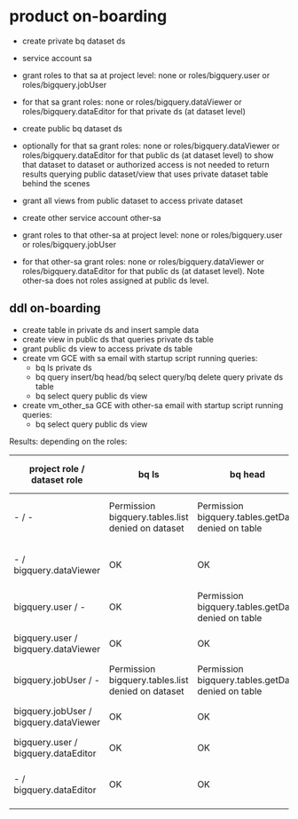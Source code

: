 # product on-boarding
- create private bq dataset ds 
- service account sa
- grant roles to that sa at project level: none or roles/bigquery.user or roles/bigquery.jobUser
- for that sa grant roles: none or roles/bigquery.dataViewer or roles/bigquery.dataEditor for that private ds (at dataset level)


- create public bq dataset ds
- optionally for that sa grant roles: none or roles/bigquery.dataViewer or roles/bigquery.dataEditor for that public ds (at dataset level) to show that dataset to dataset or authorized access is not needed to return results querying public dataset/view that uses private dataset table behind the scenes


- grant all views from public dataset to access private dataset


- create other service account other-sa
- grant roles to that other-sa at project level: none or roles/bigquery.user or roles/bigquery.jobUser
- for that other-sa grant roles: none or roles/bigquery.dataViewer or roles/bigquery.dataEditor for that public ds (at dataset level). Note other-sa does not roles assigned at public ds level.


## ddl on-boarding
- create table in private ds and insert sample data
- create view in public ds that queries private ds table
- grant public ds view to access private ds table
- create vm GCE with sa email with startup script running queries:
    * bq ls private ds
    * bq query insert/bq head/bq select query/bq delete query private ds table
    * bq select query public ds view
- create vm_other_sa GCE with other-sa email with startup script running queries:
    * bq select query public ds view


Results: depending on the roles:


|   project role  /  dataset role       |  bq ls                                            | bq head                                             | bq query select                                                | bq query insert                                               | bq query delete
| ------------------------------------- | ------------------------------------------------- | --------------------------------------------------- | -------------------------------------------------------------- | ------------------------------------------------------------- | --------------- | 
|               - / -                   | Permission bigquery.tables.list denied on dataset | Permission bigquery.tables.getData denied on table  | User does not have bigquery.jobs.create permission in project  |                                                               |                 |
|               - / bigquery.dataViewer | OK                                                | OK                                                  | User does not have bigquery.jobs.create permission in project  |                                                               |                 |
|bigquery.user    / -                   | OK                                                | Permission bigquery.tables.getData denied on table  | User does not have permission to query table                   | User does not have permission to query table                  |                 |
|bigquery.user    / bigquery.dataViewer | OK                                                | OK                                                  | OK                                                             | Permission bigquery.tables.updateData denied on table         |                 |
|bigquery.jobUser / -                   | Permission bigquery.tables.list denied on dataset | Permission bigquery.tables.getData denied on table  | User does not have permission to query table                   |                                                               |                 |
|bigquery.jobUser / bigquery.dataViewer | OK                                                | OK                                                  | OK                                                             | Permission bigquery.tables.updateData denied on table         |                 |
|bigquery.user    / bigquery.dataEditor | OK                                                | OK                                                  | OK                                                             | OK                                                            |                 |
|               - / bigquery.dataEditor | OK                                                | OK                                                  | User does not have bigquery.jobs.create permission in project  | User does not have bigquery.jobs.create permission in project | OK              |
   